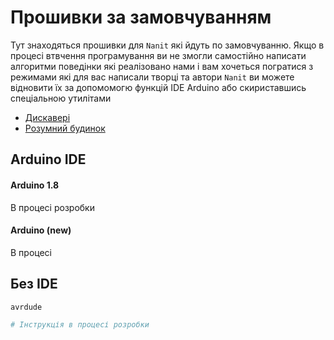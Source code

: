 Прошивки за замовчуванням
=========================

Тут знаходяться прошивки для ```Nanit``` які йдуть по замовчуванню.
Якщо в процесі втвчення програмування ви не змогли самостійно написати алгоритми поведінки які реалізовано нами і вам хочеться погратися з режимами які для вас написали творці та автори `Nanit` ви можете відновити їх за допомомогю функцій IDE Arduino або скириставшись спеціальною утилітами

- [Дискавері](./nanite_v3.1.ino.hex)
- [Розумний будинок](./ud_v3.1.ino.hex)

Arduino IDE
-----------

#### Arduino 1.8

В процесі розробки

#### Arduino (new)

В процесі 

Без IDE
-------

```avrdude```

```bash
# Інструкція в процесі розробки
```